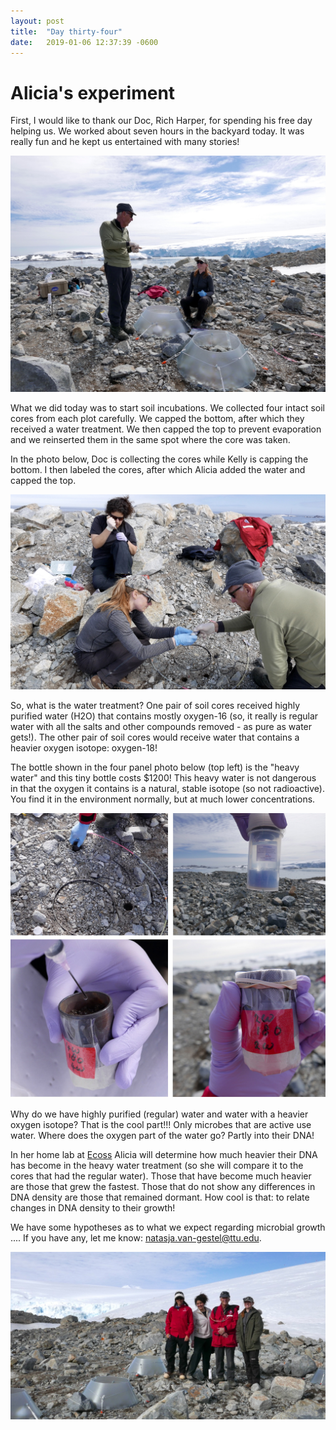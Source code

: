 ```yaml
---
layout: post
title:  "Day thirty-four"
date:   2019-01-06 12:37:39 -0600
---
```

# Alicia's experiment
First, I would like to thank our Doc, Rich Harper, for spending his free day helping us. We worked about seven hours in the backyard today. It was really fun and he kept us entertained with many stories! 

![Doc entertaining us](/assets/blog_photos/190106/p1070346.jpg)

What we did today was to start soil incubations. We collected four intact soil cores from each plot carefully. We capped the bottom, after which they received a water treatment. We then capped the top to prevent evaporation and we reinserted them in the same spot where the core was taken.

In the photo below, Doc is collecting the cores while Kelly is capping the bottom. I then labeled the cores, after which Alicia added the water and capped the top. 

![Smooth workflow](/assets/blog_photos/190106/20190106_screenshot3.jpg)

So, what is the water treatment? One pair of soil cores received highly purified water (H2O) that contains mostly oxygen-16 (so, it really is regular water with all the salts and other compounds removed - as pure as water gets!). The other pair of soil cores would receive water that contains a heavier oxygen isotope: oxygen-18!

The bottle shown in the four panel photo below (top left) is the "heavy water" and this tiny bottle costs $1200! This heavy water is not dangerous in that the oxygen it contains is a natural, stable isotope (so not radioactive). You find it in the environment normally, but at much lower concentrations.

![Incubation process](/assets/blog_photos/190106/18o_incubation.jpg)

Why do we have highly purified (regular) water and water with a heavier oxygen isotope? That is the cool part!!! Only microbes that are active use water. Where does the oxygen part of the water go? Partly into their DNA! 

In her home lab at [Ecoss](http://ecoss.nau.edu/) Alicia will determine how much heavier their DNA has become in the heavy water treatment (so she will compare it to the cores that had the regular water). Those that have become much heavier are those that grew the fastest. Those that do not show any differences in DNA density are those that remained dormant. How cool is that: to relate changes in DNA density to their growth!

We have some hypotheses as to what we expect regarding microbial growth .... If you have any, let me know: natasja.van-gestel@ttu.edu.

![Let the science begin](/assets/blog_photos/190106/p1070378.jpg)

